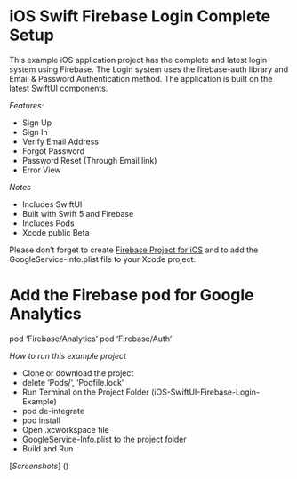 # iOS Swift Firebase Login Complete Setup

This example iOS application project has the complete and latest login system using Firebase. The Login system uses the firebase-auth library and Email & Password Authentication method.  The application is built on the latest SwiftUI components. 

_*_Features:_*_
*  Sign Up 
*  Sign In
*  Verify Email Address 
*  Forgot Password
*  Password Reset (Through Email link)
*  Error View


_*_Notes_*_
* Includes SwiftUI 
* Built with Swift 5 and Firebase
* Includes Pods
* Xcode public Beta 

Please don’t forget to create [Firebase Project for iOS](https://firebase.google.com/docs/ios/setup?authuser=0) and to add the GoogleService-Info.plist file to your Xcode project. 

# Add the Firebase pod for Google Analytics
pod ‘Firebase/Analytics’
pod ‘Firebase/Auth’

_*How to run this example project*_

*  Clone or download the project 
* delete ‘Pods/‘, ‘Podfile.lock’
* Run Terminal on the Project Folder (iOS-SwiftUI-Firebase-Login-Example)
* pod de-integrate
* pod install
* Open  .xcworkspace file 
* GoogleService-Info.plist to the project folder 
* Build and Run 

[_*Screenshots*_] ()
